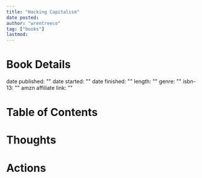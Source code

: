 ```yaml
---
title: "Hacking Capitalism"
date posted:
author: "wrentreeco"
tag: ["books"]
lastmod: 
---
```

# Book Details
date published: ""
date started: ""
date finished: ""
length: ""
genre: ""
isbn-13: ""
amzn affiliate link: ""

# Table of Contents


# Thoughts


# Actions